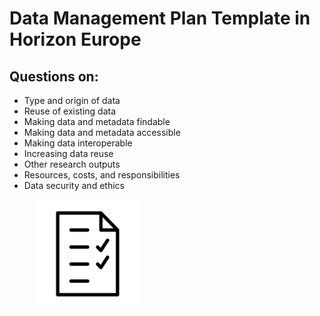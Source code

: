 # Data Management Plan Template in Horizon Europe

## Questions on:

* Type and origin of data
* Reuse of existing data
* Making data and metadata findable
* Making data and metadata accessible
* Making data interoperable
* Increasing data reuse
* Other research outputs
* Resources, costs, and responsibilities
* Data security and ethics

<figure><img src="../../../../../.gitbook/assets/image (43).png" alt="" width="170"><figcaption></figcaption></figure>
